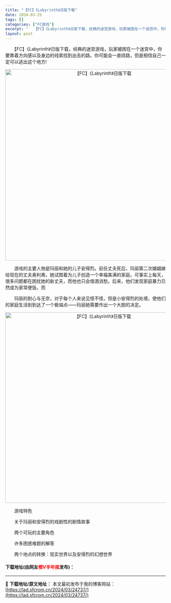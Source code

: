 ```yaml
---
title: "【FC】《Labyrinth》日版下载"
date: 2024-03-25
tags: []
categories: ["FC游戏"]
excerpt: "　　【FC】《Labyrinth》日版下载，经典的迷宫游戏，玩家被困在一个迷宫中，你要靠着方向感以及身边的线索找到出去的路。你可能会一直绕路，但是相信自己一定可以逃出这个地方! 　　游戏的主要人物是玛丽和她的儿子安得烈。前任丈夫死后，玛丽第二次婚姻嫁给现在的丈夫奥利弗，她试图着为儿子创造一个幸福美满&hellip;"
layout: post
---
```


 <p>　　【FC】《Labyrinth》日版下载，经典的迷宫游戏，玩家被困在一个迷宫中，你要靠着方向感以及身边的线索找到出去的路。你可能会一直绕路，但是相信自己一定可以逃出这个地方!</p> <p align="center"><img align="" border="0" src="https://lad.sfcrom.cn/wp-content/uploads/2024/03/20240325_660194ba7431a.png" width="599" alt="【FC】《Labyrinth》日版下载" /></p> <p>　　游戏的主要人物是玛丽和她的儿子安得烈。前任丈夫死后，玛丽第二次婚姻嫁给现在的丈夫奥利弗，她试图着为儿子创造一个幸福美满的家庭。可事实上每天，很多问题都在困扰她的新丈夫，而他也只会借酒消愁。后来，他们发现家庭暴力已然成为家常便饭。而</p> <p>　　玛丽的耐心与无奈，对于每个人来说见怪不怪，但是小安得烈的处境，使他们的家庭生活到到达了一个极端点&mdash;&mdash;玛丽她需要作出一个大胆的决定。</p> <p align="center"><img align="" border="0" src="https://lad.sfcrom.cn/wp-content/uploads/2024/03/20240325_660194bbed4ee.png" width="597" alt="【FC】《Labyrinth》日版下载" /></p> <p>　　游戏特色</p> <p>　　关于玛丽和安得烈的戏剧性的剧情故事</p> <p>　　两个可玩的主要角色</p> <p>　　许多困惑难题的解答</p> <p>　　两个地点的转换：现实世界以及安得烈的幻想世界</p> <p><h4>下载地址(由网友<font color="red">橙V半年报</font>发布)：</h4></p> 

---
📖 **下载地址/原文地址：** 本文最初发布于我的博客网站：[https://lad.sfcrom.cn/2024/03/24737/](https://lad.sfcrom.cn/2024/03/24737/)
